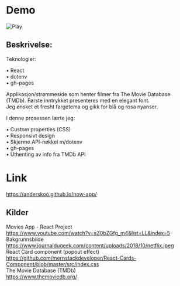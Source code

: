 # Demo<br>
 ![Play](demo.gif)

## Beskrivelse:<br>
Teknologier:<br> 

• React<br>
• dotenv<br>
• gh-pages<br>

Applikasjon/strømmeside som henter filmer fra The Movie Database (TMDb). Første inntrykket presenteres med en elegant font.<br> 
Jeg ønsket et fresht fargetema og gikk for blå og rosa nyanser. <br>

I denne prosessen lærte jeg:<br>

• Custom properties (CSS)<br>
• Responsivt design<br>
•	Skjerme API-nøkkel m/dotenv<br>	
•	gh-pages<br>
•	Uthenting av info fra TMDb API	<br>


# Link
https://anderskoo.github.io/now-app/<br>

## Kilder<br>
Movies App - React Project<br>
https://www.youtube.com/watch?v=sZ0bZGfg_m4&list=LL&index=5<br>
Bakgrunnsbilde<br>
https://www.journaldugeek.com/content/uploads/2018/10/netflix.jpeg<br>
React Card component (popout effect)<br>
https://github.com/mernstackdeveloper/React-Cards-Component/blob/master/src/index.css<br>
The Movie Database (TMDb)<br>
https://www.themoviedb.org/<br>

